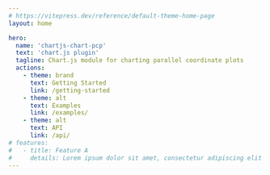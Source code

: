 ```yaml
---
# https://vitepress.dev/reference/default-theme-home-page
layout: home

hero:
  name: 'chartjs-chart-pcp'
  text: 'chart.js plugin'
  tagline: Chart.js module for charting parallel coordinate plots
  actions:
    - theme: brand
      text: Getting Started
      link: /getting-started
    - theme: alt
      text: Examples
      link: /examples/
    - theme: alt
      text: API
      link: /api/
# features:
#   - title: Feature A
#     details: Lorem ipsum dolor sit amet, consectetur adipiscing elit
---
```

